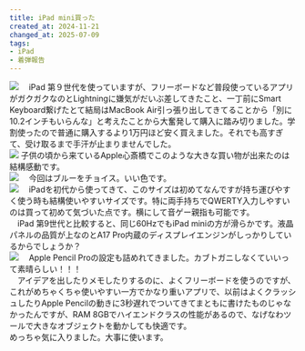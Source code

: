 ```yaml
---
title: iPad mini買った
created_at: 2024-11-21
changed_at: 2025-07-09
tags:
- iPad
- 着弾報告
---
```

![](https://media.misskeyusercontent.jp/io/c9247feb-e8f0-4eb6-860b-a40f1e539be3.jpeg)
　iPad 第９世代を使っていますが、フリーボードなど普段使っているアプリがガクガクなのとLightningに嫌気がだいぶ差してきたこと、一丁前にSmart Keyboard繋げたとて結局はMacBook Air引っ張り出してきてることから「別に10.2インチもいらんな」と考えたことから大奮発して購入に踏み切りました。学割使ったので普通に購入するより1万円ほど安く買えました。それでも高すぎて、受け取るまで手汗が止まりませんでした。<br>
![](https://media.misskeyusercontent.jp/io/53ecf99c-7a0c-42b6-bc64-fee2a322a94e.webp)
子供の頃から来ているApple心斎橋でこのような大きな買い物が出来たのは結構感動です。　
<br>
![](https://media.misskeyusercontent.jp/io/6fbe6e13-bbdc-4be0-b229-e3d9cc9d5f5c.jpg)
　今回はブルーをチョイス。いい色です。<br>
![](https://media.misskeyusercontent.jp/io/ed6077e3-8caf-433c-8b10-4f0f280b641d.webp)
　iPadを初代から使ってきて、このサイズは初めてなんですが持ち運びやすく使う時も結構使いやすいサイズです。特に両手持ちでQWERTY入力しやすいのは買って初めて気づいた点です。横にして音ゲー親指も可能です。<br>
　iPad 第9世代と比較すると、同じ60HzでもiPad miniの方が滑らかです。液晶パネルの品質が上なのとA17 Pro内蔵のディスプレイエンジンがしっかりしているからでしょうか？<br>
![](https://media.misskeyusercontent.jp/io/f58d07f1-29f3-4d42-b489-142f1f2dfeee.webp)
　Apple Pencil Proの設定も詰めれてきました。カブトガニしなくていいって素晴らしい！！！<br>
　アイデアを出したりメモしたりするのに、よくフリーボードを使うのですが、これがめちゃくちゃ使いやすい一方でかなり重いアプリで、以前はよくクラッシュしたりApple Pencilの動きに3秒遅れでついてきてまともに書けたものじゃなかったんですが、RAM 8GBでハイエンドクラスの性能があるので、なげなわツールで大きなオブジェクトを動かしても快適です。<br>
めっちゃ気に入りました。大事に使います。